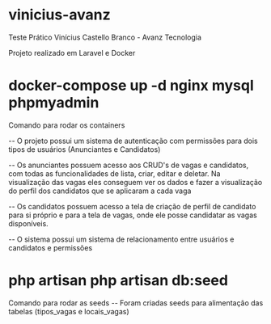# vinicius-avanz
Teste Prático Vinícius Castello Branco - Avanz Tecnologia

Projeto realizado em Laravel e Docker 

# docker-compose up -d nginx mysql phpmyadmin
Comando para rodar os containers

-- O projeto possui um sistema de autenticação com permissões para dois tipos de usuários (Anunciantes e Candidatos)

-- Os anunciantes possuem acesso aos CRUD's de vagas e candidatos, com todas as funcionalidades de lista, criar, editar e deletar. Na visualização das vagas eles conseguem ver os dados e fazer a visualização do perfil dos candidatos que se aplicaram a cada vaga

-- Os candidatos possuem acesso a tela de criação de perfil de candidato para si próprio e para a tela de vagas, onde ele posse candidatar as vagas disponíveis.

-- O sistema possui um sistema de relacionamento entre usuários e candidatos e permissões

# php artisan php artisan db:seed
Comando para rodar as seeds
-- Foram criadas seeds para alimentação das tabelas (tipos_vagas e locais_vagas)



